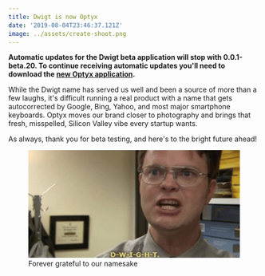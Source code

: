 ```yaml
---
title: Dwigt is now Optyx
date: '2019-08-04T23:46:37.121Z'
image: ../assets/create-shoot.png
---
```


**Automatic updates for the Dwigt beta application will stop with 0.0.1-beta.20. To continue receiving automatic updates you'll need to download the [new Optyx application](https://www.optyx.app/download).**

While the Dwigt name has served us well and been a source of more than a few laughs, it's difficult running a real product with a name that gets autocorrected by Google, Bing, Yahoo, and most major smartphone keyboards. Optyx moves our brand closer to photography and brings that fresh, misspelled, Silicon Valley vibe every startup wants.

As always, thank you for beta testing, and here's to the bright future ahead!

<figure>
<img src="../assets/d-w-i-g-h-t.png"/>
<figcaption>Forever grateful to our namesake</figcaption>
</figure>
